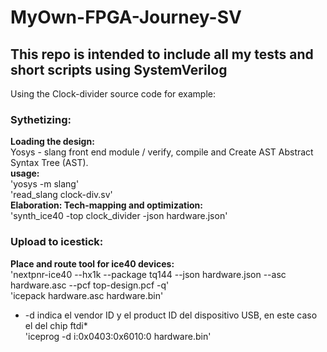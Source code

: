 # MyOwn-FPGA-Journey-SV

## This repo is intended to include all my tests and short scripts using SystemVerilog

Using the Clock-divider source code for example:<br/>
### Sythetizing: <br/>
**Loading the design:** <br/>
Yosys - slang front end module / verify, compile and Create AST Abstract Syntax Tree (AST). <br/>
**usage:** <br/>
'yosys -m slang' <br/> 
'read_slang clock-div.sv' <br/>
**Elaboration: Tech-mapping and optimization:** <br/>
'synth_ice40 -top clock_divider -json hardware.json'

### Upload to icestick: <br/>
**Place and route tool for ice40 devices:** <br/>
'nextpnr-ice40 --hx1k --package tq144 --json hardware.json --asc hardware.asc --pcf top-design.pcf -q' <br/>
'icepack hardware.asc hardware.bin' <br/>
* -d indica el vendor ID y el product ID del dispositivo USB, en este caso el del chip ftdi* <br/>
'iceprog -d i:0x0403:0x6010:0 hardware.bin'
